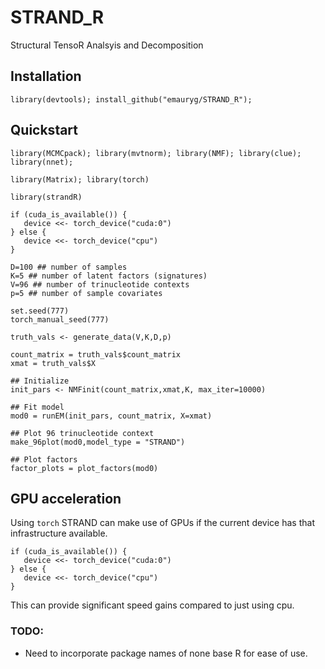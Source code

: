 # STRAND_R
Structural TensoR Analsyis and Decomposition

## Installation

`library(devtools); install_github("emauryg/STRAND_R");`

## Quickstart
```
library(MCMCpack); library(mvtnorm); library(NMF); library(clue); library(nnet);

library(Matrix); library(torch)

library(strandR)

if (cuda_is_available()) {
   device <<- torch_device("cuda:0")
} else {
   device <<- torch_device("cpu")
}

D=100 ## number of samples
K=5 ## number of latent factors (signatures)
V=96 ## number of trinucleotide contexts
p=5 ## number of sample covariates

set.seed(777)
torch_manual_seed(777)

truth_vals <- generate_data(V,K,D,p)

count_matrix = truth_vals$count_matrix
xmat = truth_vals$X

## Initialize 
init_pars <- NMFinit(count_matrix,xmat,K, max_iter=10000) 

## Fit model
mod0 = runEM(init_pars, count_matrix, X=xmat)

## Plot 96 trinucleotide context
make_96plot(mod0,model_type = "STRAND")

## Plot factors
factor_plots = plot_factors(mod0)

```

## GPU acceleration
Using `torch` STRAND can make use of GPUs if the current device has that infrastructure available. 

```
if (cuda_is_available()) {
   device <<- torch_device("cuda:0")
} else {
   device <<- torch_device("cpu")
}
```
This can provide significant speed gains compared to just using cpu. 

### TODO:

* Need to incorporate package names of none base R for ease of use. 
